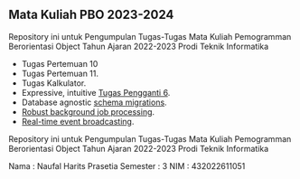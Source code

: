 ## Mata Kuliah PBO 2023-2024

Repository ini untuk Pengumpulan Tugas-Tugas Mata Kuliah Pemogramman Berorientasi Object Tahun Ajaran 2022-2023 Prodi Teknik Informatika

- Tugas Pertemuan 10
- Tugas Pertemuan 11.
- Tugas Kalkulator.
- Expressive, intuitive [Tugas Pengganti 6]([https://laravel.com/docs/eloquent](https://github.com/naufalharitsprasetia/matkul_pbo/tree/main/TugasPenggantiPertemuan6)).
- Database agnostic [schema migrations](https://laravel.com/docs/migrations).
- [Robust background job processing](https://laravel.com/docs/queues).
- [Real-time event broadcasting](https://laravel.com/docs/broadcasting).

Repository ini untuk Pengumpulan Tugas-Tugas Mata Kuliah Pemogramman Berorientasi Object Tahun Ajaran 2022-2023
Prodi Teknik Informatika

Nama : Naufal Harits Prasetia
Semester : 3
NIM : 432022611051
